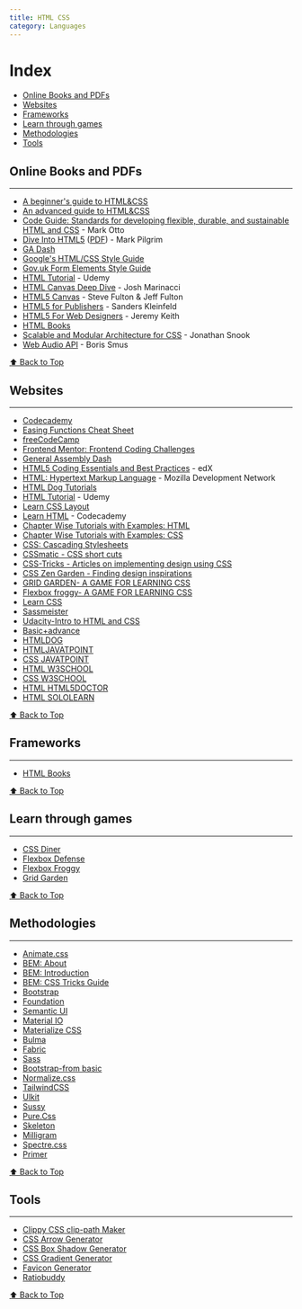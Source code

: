 ```yaml
---
title: HTML CSS
category: Languages
---
```



# Index
* [Online Books and PDFs](#online-books-and-pdfs)
* [Websites](#websites)
* [Frameworks](#frameworks)
* [Learn through games](#learn-through-games)
* [Methodologies](#methodologies)
* [Tools](#tools)


## Online Books and PDFs
--------
* [A beginner's guide to HTML&CSS](http://learn.shayhowe.com/html-css/)
* [An advanced guide to HTML&CSS](http://learn.shayhowe.com/advanced-html-css/)
* [Code Guide: Standards for developing flexible, durable, and sustainable HTML and CSS](http://mdo.github.io/code-guide/) - Mark Otto
* [Dive Into HTML5](http://diveintohtml5.info/) ([PDF](http://mislav.uniqpath.com/2011/10/dive-into-html5/)) - Mark Pilgrim
* [GA Dash](http://dash.generalassemb.ly)
* [Google's HTML/CSS Style Guide](http://google-styleguide.googlecode.com/svn/trunk/htmlcssguide.xml)
* [Gov.uk Form Elements Style Guide](http://govuk-elements.herokuapp.com/form-elements/)
* [HTML Tutorial](https://blog.udemy.com/learn-html-learn-the-foundations-of-html/) - Udemy
* [HTML Canvas Deep Dive](http://joshondesign.com/p/books/canvasdeepdive/toc.html) - Josh Marinacci
* [HTML5 Canvas](http://chimera.labs.oreilly.com/books/1234000001654/index.html) - Steve Fulton & Jeff Fulton
* [HTML5 for Publishers](http://chimera.labs.oreilly.com/books/1234000000770/index.html) - Sanders Kleinfeld
* [HTML5 For Web Designers](http://html5forwebdesigners.com/) - Jeremy Keith
* [HTML Books](http://www.it-ebooks.info/tag/html/)
* [Scalable and Modular Architecture for CSS](http://smacss.com) - Jonathan Snook
* [Web Audio API](http://chimera.labs.oreilly.com/books/1234000001552) - Boris Smus

[⬆ Back to Top](#Index)

## Websites
--------
* [Codecademy](https://www.codecademy.com/learn/web)
* [Easing Functions Cheat Sheet](https://easings.net)
* [freeCodeCamp](http://www.freecodecamp.org)
* [Frontend Mentor: Frontend Coding Challenges](https://www.frontendmentor.io)
* [General Assembly Dash](http://dash.generalassemb.ly)
* [HTML5 Coding Essentials and Best Practices](https://courses.edx.org/courses/course-v1:W3Cx+HTML5.1x+1T2017/course/) - edX
* [HTML: Hypertext Markup Language](https://developer.mozilla.org/en-US/docs/Web/HTML) - Mozilla Development Network
* [HTML Dog Tutorials](http://www.htmldog.com/)
* [HTML Tutorial](https://blog.udemy.com/learn-html-learn-the-foundations-of-html/) - Udemy
* [Learn CSS Layout](http://learnlayout.com/)
* [Learn HTML](https://www.codecademy.com/learn/learn-html) - Codecademy
* [Chapter Wise Tutorials with Examples: HTML](https://www.w3schools.com/html/)
* [Chapter Wise Tutorials with Examples: CSS](https://www.w3schools.com/css/default.asp)
* [CSS: Cascading Stylesheets](https://developer.mozilla.org/en-US/docs/Web/CSS)
* [CSSmatic - CSS short cuts](http://www.cssmatic.com/)
* [CSS-Tricks - Articles on implementing design using CSS](https://css-tricks.com/)
* [CSS Zen Garden - Finding design inspirations](http://www.csszengarden.com/)
* [GRID GARDEN- A GAME FOR LEARNING CSS](http://cssgridgarden.com/)
* [Flexbox froggy- A GAME FOR LEARNING CSS](http://flexboxfroggy.com/)
* [Learn CSS](https://www.codecademy.com/learn/learn-css)
* [Sassmeister](https://www.sassmeister.com/)
* [Udacity-Intro to HTML and CSS](https://in.udacity.com/course/intro-to-html-and-css--ud304)
* [Basic+advance](https://learn.shayhowe.com/)
* [HTMLDOG](http://www.htmldog.com/)
* [HTMLJAVATPOINT](https://www.javatpoint.com/html-tutorial)
* [CSS JAVATPOINT](https://www.javatpoint.com/css-tutorial)
* [HTML W3SCHOOL](https://www.w3schools.com/html/default.asp)
* [CSS W3SCHOOL](https://www.w3schools.com/cssref/default.asp)
* [HTML HTML5DOCTOR](http://www.html5doctor.com/)
* [HTML SOLOLEARN](https://www.sololearn.com/home)

[⬆ Back to Top](#Index)

## Frameworks
--------

* [HTML Books](http://www.it-ebooks.info/tag/html/)

[⬆ Back to Top](#Index)

## Learn through games
--------

* [CSS Diner](https://flukeout.github.io)
* [Flexbox Defense](http://www.flexboxdefense.com/)
* [Flexbox Froggy](http://flexboxfroggy.com/)
* [Grid Garden](http://cssgridgarden.com/)

[⬆ Back to Top](#Index)

## Methodologies
--------

* [Animate.css](https://animate.style)
* [BEM: About](https://en.bem.info/methodology/)
* [BEM: Introduction](http://getbem.com/introduction/)
* [BEM: CSS Tricks Guide](https://css-tricks.com/bem-101)
* [Bootstrap](http://getbootstrap.com/)
* [Foundation](https://foundation.zurb.com/)
* [Semantic UI](https://semantic-ui.com/)
* [Material IO](https://material.io/)
* [Materialize CSS](http://materializecss.com/)
* [Bulma](http://bulma.io/)
* [Fabric](https://developer.microsoft.com/en-us/fabric)
* [Sass](http://sass-lang.com/)
* [Bootstrap-from basic](https://www.w3schools.com/bootstrap/default.asp)
* [Normalize.css](https://necolas.github.io/normalize.css/)
* [TailwindCSS](https://tailwindcss.com/docs/)
* [Ulkit](https://getuikit.com/docs/introduction/)
* [Sussy](https://www.oddbird.net/susy/)
* [Pure.Css](https://purecss.io/)
* [Skeleton](http://getskeleton.com/)
* [Milligram](https://milligram.io/)
* [Spectre.css](https://picturepan2.github.io/spectre/)
* [Primer](https://primer.style/)

[⬆ Back to Top](#Index)

## Tools
--------
* [Clippy CSS clip-path Maker](https://bennettfeely.com/clippy/)
* [CSS Arrow Generator](http://www.cssarrowplease.com/)
* [CSS Box Shadow Generator](https://www.cssmatic.com/box-shadow)
* [CSS Gradient Generator](http://www.colorzilla.com/gradient-editor/)
* [Favicon Generator](http://www.favicon.cc/?)
* [Ratiobuddy](https://ratiobuddy.com/)

[⬆ Back to Top](#Index)

